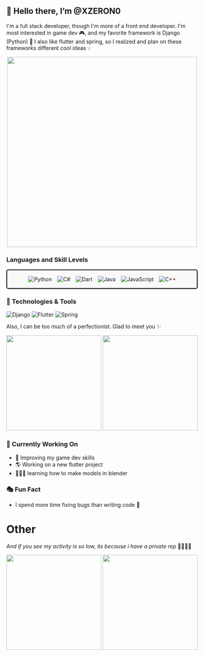 👋 Hello there, I’m @XZERON0
---

I'm a full stack developer, though I'm more of a front end developer. I'm most interested in game dev 🎮, and my favorite framework is Django (Python) 🐍
I also like flutter and spring, so I realized and plan on these frameworks different cool ideas 💡

<p align="center">
  <img src="https://media.giphy.com/media/qgQUggAC3Pfv687qPC/giphy.gif" width="500">
</p>


### Languages and Skill Levels
<div style="padding: 10px; border: 2px solid black; border-radius: 5px; background-color: #f9f9f9; text-align: center;">
    <img style="margin: 5px;" src="https://img.shields.io/badge/Python-Advanced-yellow?style=flat-square" alt="Python">
    <img style="margin: 5px;" src="https://img.shields.io/badge/C%23-Basic-green?style=flat-square" alt="C#">
    <img style="margin: 5px;" src="https://img.shields.io/badge/Dart-Advanced-yellow?style=flat-square" alt="Dart">
    <img style="margin: 5px;" src="https://img.shields.io/badge/Java-Advanced-yellow?style=flat-square" alt="Java">
    <img style="margin: 5px;" src="https://img.shields.io/badge/JavaScript-Advanced-yellow?style=flat-square" alt="JavaScript">
    <img style="margin: 5px;" src="https://img.shields.io/badge/C++-Beginning-white?style=flat-square" alt="C++">
</div>

### 🔧 Technologies & Tools
![Django](https://img.shields.io/badge/Django-092E20?style=flat-square&logo=django)
![Flutter](https://img.shields.io/badge/Flutter-02569B?style=flat-square&logo=flutter)
![Spring](https://img.shields.io/badge/Spring-6DB33F?style=flat-square&logo=spring)

<!--
### Projects
Here are some of my notable projects:
- **[Project Name](#)**: Brief description of the project. Add a screenshot or GIF if possible.
- **[Another Project](#)**: Brief description of another project. Include links to demos or repositories.
### Contributions
I have contributed to the following open-source projects:
- **[Open-Source Project](#)**: Description of your contribution.
- **[Another Contribution](#)**: Description of another contribution.
--->

<!--
### Contact

Feel free to reach out to me on:

- [LinkedIn](#)
- [Email](#)
--->


Also, I can be too much of a perfectionist. Glad to meet you ✨

<p align="center">
  <img src="https://github.com/user-attachments/assets/82d38a27-8929-4e6e-ac7a-463c5ea3d275" width="250" height="250" />
  <img src="https://github.com/user-attachments/assets/aecb432f-7683-40af-9133-26733c379b63" width="250" height="250" />
</p>

<!---
XZERON0/XZERON0 is a ✨ special ✨ repository because its `README.md` (this file) appears on your GitHub profile.
You can click the Preview link to take a look at your changes.
--->

### 🎯 Currently Working On
- 🚀 Improving my game dev skills
- 🌎 Working on a new flutter project
- 👨🏻‍💻 learning how to make models in blender

### 🎭 Fun Fact
- I spend more time fixing bugs than writing code 🐞

# Other
_And if you see my activity is so low, its because i have a private rep_ 🫣👨🏻‍💻
<p align="center">
<img src="https://github.com/user-attachments/assets/1c99403f-fd31-4153-9671-e296b1fc64fd" width="250" height="250"/>
<img src="https://github.com/user-attachments/assets/a391b11b-7274-4c6a-ab15-d7d2612671ba" width="250" height="250"/>
</p>
